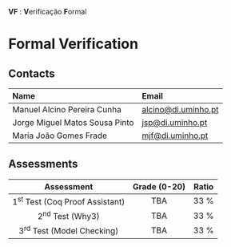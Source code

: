 **VF** : **V**erificação **F**ormal
# Formal Verification

## Contacts

| Name | Email |
| :------ | :-----------|
| Manuel Alcino Pereira Cunha    | alcino@di.uminho.pt |
| Jorge Miguel Matos Sousa Pinto | jsp@di.uminho.pt    |
| Maria João Gomes Frade         | mjf@di.uminho.pt    |


## Assessments

| Assessment | Grade (0-20) | Ratio |
| :-:        | :-:   |  :-:  |
| 1<sup>st</sup> Test (Coq Proof Assistant) | TBA  |  33 % |
| 2<sup>nd</sup> Test (Why3) | TBA  |  33 % |
| 3<sup>rd</sup> Test (Model Checking) | TBA  |  33 % |
